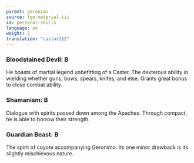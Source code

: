 ```yaml
---
parent: geronimo
source: fgo-material-iii
id: personal-skills
language: en
weight: 2
translation: "castor212"
---
```


### Bloodstained Devil: B

He boasts of martial legend unbefitting of a Caster.
The dexterous ability in wielding whether guns, bows, spears, knifes, and else.
Grants great bonus to close combat ability.

### Shamanism: B

Dialogue with spirits passed down among the Apaches.
Through compact, he is able to borrow their strength.

### Guardian Beast: B

The spirit of coyote accompanying Geronimo.
Its one minor drawback is its slightly mischievous nature.

